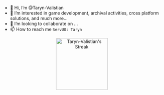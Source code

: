 - 👋 Hi, I’m @Taryn-Valistian
- 👀 I’m interested in game development, archival activities, cross platform solutions, and much more...
- 💞️ I’m looking to collaborate on ...
- 📫 How to reach me `ServUO: Taryn`

<div class="badges-githubstats">
  <p align="center">
    <!---<img src="https://github-readme-stats.vercel.app/api?username=Taryn-Valistian&theme=tokyonight&show_icons=true&hide_border=true&count_private=true" alt="Taryn-Valistian's Stats" height="165">--->
    <img src="https://github-readme-streak-stats.herokuapp.com/?user=Taryn-Valistian&theme=tokyonight&hide_border=true" alt="Taryn-Valistian's Streak" height="165">
  </p>
</div>


<!---
`discord:`
- 🌱 I’m currently learning rust
Taryn-Valistian/Taryn-Valistian is a ✨ special ✨ repository because its `README.md` (this file) appears on your GitHub profile.
You can click the Preview link to take a look at your changes.
--->
